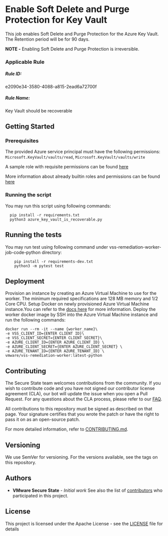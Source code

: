 # Enable Soft Delete and Purge Protection for Key Vault

This job enables Soft Delete and Purge Protection for the Azure Key Vault.
The Retention period will be for 90 days.

**NOTE -** Enabling Soft Delete and Purge Protection is irreversible.

### Applicable Rule

##### Rule ID:
e2090e34-3580-4088-a815-2ead6a72700f

##### Rule Name:
Key Vault should be recoverable

## Getting Started
### Prerequisites
The provided Azure service principal must have the following permissions:
`Microsoft.KeyVault/vaults/read`,
`Microsoft.KeyVault/vaults/write`

A sample role with requisite permissions can be found [here](minimum_permissions.json)

More information about already builtin roles and permissions can be found [here](https://docs.microsoft.com/en-us/azure/role-based-access-control/built-in-roles)

### Running the script
You may run this script using following commands:

```shell script
  pip install -r requirements.txt
  python3 azure_key_vault_is_recoverable.py
```
## Running the tests
You may run test using following command under vss-remediation-worker-job-code-python directory:

```shell script
    pip install -r requirements-dev.txt
    python3 -m pytest test
```
## Deployment
Provision an instance by creating an Azure Virtual Machine to use for the worker. The minimum required specifications are 128 MB memory and 1/2 Core CPU.
Setup Docker on newly provisioned Azure Virtual Machine instance.You can refer to the [docs here](https://docs.microsoft.com/en-us/previous-versions/azure/virtual-machines/linux/docker-machine) for more information.
Deploy the worker docker image by SSH into the Azure Virtual Machine instance and run the following commands:
  ```shell script
  docker run --rm -it --name {worker_name}\
  -e VSS_CLIENT_ID={ENTER CLIENT ID}\
  -e VSS_CLIENT_SECRET={ENTER CLIENT SECRET}\
  -e AZURE_CLIENT_ID={ENTER AZURE_CLIENT_ID} \
  -e AZURE_CLIENT_SECRET={ENTER AZURE_CLIENT_SECRET} \
  -e AZURE_TENANT_ID={ENTER AZURE_TENANT_ID} \
  vmware/vss-remediation-worker:latest-python
  ```
## Contributing
The Secure State team welcomes contributions from the community. If you wish to contribute code and you have not signed our contributor license agreement (CLA), our bot will update the issue when you open a Pull Request. For any questions about the CLA process, please refer to our [FAQ](https://cla.vmware.com/faq).

All contributions to this repository must be signed as described on that page. Your signature certifies that you wrote the patch or have the right to pass it on as an open-source patch.

For more detailed information, refer to [CONTRIBUTING.md](../../../CONTRIBUTING.md).
## Versioning
We use SemVer for versioning. For the versions available, see the tags on this repository.

## Authors
* **VMware Secure State** - *Initial work*
See also the list of [contributors](https://github.com/vmware-samples/secure-state-remediation-jobs/graphs/contributors) who participated in this project.

## License
This project is licensed under the Apache License - see the [LICENSE](https://github.com/vmware-samples/secure-state-remediation-jobs/blob/master/LICENSE.txt) file for details
